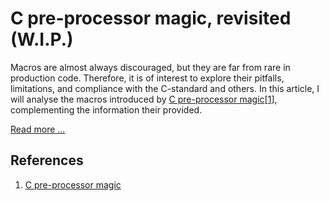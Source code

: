 # C pre-processor magic, revisited (W.I.P.)

Macros are almost always discouraged, but they are far from rare in production code. Therefore, it is of interest to explore their pitfalls, limitations, and compliance with the C-standard and others. In this article, I will analyse the macros introduced by [C pre-processor magic][1][[1]], complementing the information their provided.

[Read more ...](ARTICLE_EyherabideHG_2021_cpp_magic_revisited.md)



## References
[1]: http://jhnet.co.uk/articles/cpp_magic
1. [C pre-processor magic](http://jhnet.co.uk/articles/cpp_magic)
